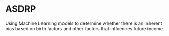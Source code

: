 # ASDRP
Using Machine Learning models to determine whether there is an inherent bias based on birth factors and other factors that influences future income.
